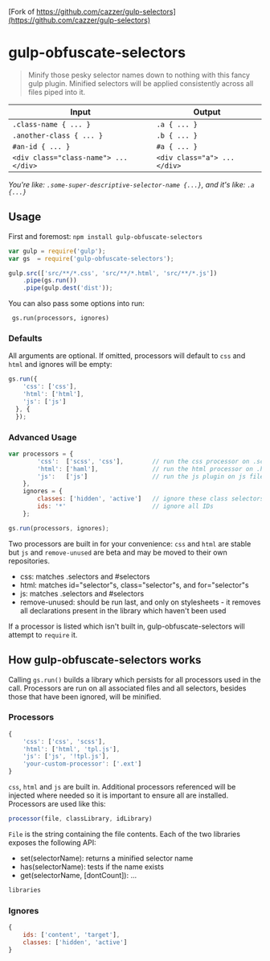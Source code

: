 
[Fork of https://github.com/cazzer/gulp-selectors](https://github.com/cazzer/gulp-selectors)

# gulp-obfuscate-selectors

> Minify those pesky selector names down to nothing with this fancy gulp plugin. Minified selectors will be applied consistently across all files piped into it.

Input                                   |   Output
----------------------------------------|----------
`.class-name { ... }`                   |`.a { ... }`
`.another-class { ... }`                |`.b { ... }`
`#an-id { ... }`                        |`#a { ... }`
`<div class="class-name"> ... </div>`   |`<div class="a"> ... </div>`

*You're like: `.some-super-descriptive-selector-name {...}`, and it's like: `.a {...}`*

## Usage

First and foremost:
`npm install gulp-obfuscate-selectors`

```js
var gulp = require('gulp');
var gs  = require('gulp-obfuscate-selectors');

gulp.src(['src/**/*.css', 'src/**/*.html', 'src/**/*.js'])
    .pipe(gs.run())
    .pipe(gulp.dest('dist'));
```

You can also pass some options into run:

` gs.run(processors, ignores)`
### Defaults

All arguments are optional. If omitted, processors will default to `css` and `html` and ignores
will be empty:

```js
gs.run({
    'css': ['css'],
    'html': ['html'],
    'js': ['js']
  }, {
  });
```

### Advanced Usage

```js
var processors = {
        'css':  ['scss', 'css'],        // run the css processor on .scss and .css files
        'html': ['haml'],               // run the html processor on .haml files
        'js':   ['js']                  // run the js plugin on js files
    },
    ignores = {
        classes: ['hidden', 'active']   // ignore these class selectors,
        ids: '*'                        // ignore all IDs
    };

gs.run(processors, ignores);
```

Two processors are built in for your convenience: `css` and `html` are stable but `js` and `remove-unused` are beta and may be moved to their own repositories.

- css: matches .selectors and #selectors
- html: matches id="selector"s, class="selector"s, and for="selector"s
- js: matches .selectors and #selectors
- remove-unused: should be run last, and only on stylesheets - it removes all declarations present in the library which haven't been used

If a processor is listed which isn't built in, gulp-obfuscate-selectors will attempt to `require` it.

## How gulp-obfuscate-selectors works

Calling `gs.run()` builds a library which persists for all processors used in the call. Processors are run on all associated files and all selectors, besides those that have been ignored, will be minified.

### Processors

```js
{
    'css': ['css', 'scss'],
    'html': ['html', 'tpl.js'],
    'js': ['js', '!tpl.js'],
    'your-custom-processor': ['.ext']
}
```

`css`, `html` and `js` are built in. Additional processors referenced will be injected where needed so it is important to ensure all are installed. Processors are used like this:

```js
processor(file, classLibrary, idLibrary)
```

`File` is the string containing the file contents. Each of the two libraries exposes the following API:

- set(selectorName): returns a minified selector name
- has(selectorName): tests if the name exists
- get(selectorName, [dontCount]): ...

```js
libraries
```

### Ignores

```js
{
    ids: ['content', 'target'],
    classes: ['hidden', 'active']
}
```


